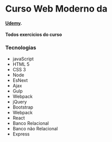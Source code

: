 <h1>Curso Web Moderno da</h1> <h4><strong><a href="https://www.udemy.com/course/curso-web/" target="_blank">Udemy</a></strong>.</h4> 

<h4>Todos exercicios do curso</h4>

<h3>Tecnologias</h3>
<ul>
    <li>javaScript</li>
    <li>HTML 5</li>
    <li>CSS 3</li>
    <li>Node</li>
    <li>EsNext</li>
    <li>Ajax</li>
    <li>Gulp</li>
    <li>Webpack</li>
    <li>jQuery</li>
    <li>Bootstrap</li>
    <li>Webpack</li>
    <li>React</li>
    <li>Banco Relacional</li>
    <li>Banco não Relacional</li>
    <li>Express</li>
</ul>
